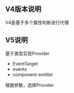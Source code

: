 
## V4版本说明
V4是基于多个属性判断进行代理

## V5说明
基于类型实现Provider
* EventTarget
* events
* component-emitter
  
根据参数，选择Provider